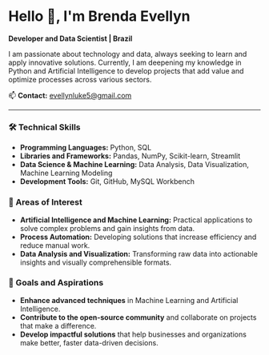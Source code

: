 # Hello 👋, I'm Brenda Evellyn

**Developer and Data Scientist | Brazil**

I am passionate about technology and data, always seeking to learn and apply innovative solutions. Currently, I am deepening my knowledge in Python and Artificial Intelligence to develop projects that add value and optimize processes across various sectors.

📫 **Contact:** [evellynluke5@gmail.com](mailto:evellynluke5@gmail.com)

---

### 🛠️ Technical Skills
- **Programming Languages:** Python, SQL
- **Libraries and Frameworks:** Pandas, NumPy, Scikit-learn, Streamlit
- **Data Science & Machine Learning:** Data Analysis, Data Visualization, Machine Learning Modeling
- **Development Tools:** Git, GitHub, MySQL Workbench

### 🌟 Areas of Interest
- **Artificial Intelligence and Machine Learning:** Practical applications to solve complex problems and gain insights from data.
- **Process Automation:** Developing solutions that increase efficiency and reduce manual work.
- **Data Analysis and Visualization:** Transforming raw data into actionable insights and visually comprehensible formats.

### 🎯 Goals and Aspirations
- **Enhance advanced techniques** in Machine Learning and Artificial Intelligence.
- **Contribute to the open-source community** and collaborate on projects that make a difference.
- **Develop impactful solutions** that help businesses and organizations make better, faster data-driven decisions.
